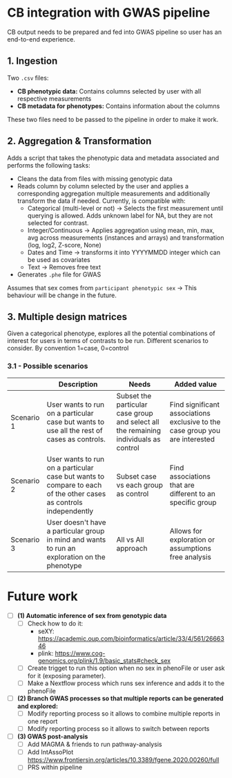 
# CB integration with GWAS pipeline

CB output needs to be prepared and fed into GWAS pipeline so user has an end-to-end experience.

## 1. **Ingestion**

Two `.csv` files:
- **CB phenotypic data:** Contains columns selected by user with all respective measurements
- **CB metadata for phenotypes:** Contains information about the columns

These two files need to be passed to the pipeline in order to make it work.

## 2. **Aggregation & Transformation**

Adds a script that takes the phenotypic data and metadata associated and performs the following tasks:
- Cleans the data from files with missing genotypic data
- Reads column by column selected by the user and applies a corresponding aggregation multiple measurements and additionally transform the data if needed. Currently, is compatible with:
  - Categorical (multi-level or not) -> Selects the first measurement until querying is allowed. Adds unknown label for NA, but they are not selected for contrast.
  - Integer/Continuous -> Applies aggregation using mean, min, max, avg across measurements (instances and arrays) and transformation (log, log2, Z-score, None)
  - Dates and Time -> transforms it into YYYYMMDD integer which can be used as covariates
  - Text -> Removes free text
- Generates `.phe` file for GWAS

Assumes that sex comes from `participant phenotypic sex` -> This behaviour will be change in the future.

## 3. **Multiple design matrices**

  Given a categorical phenotype, explores all the potential combinations of interest for users in terms of contrasts to be run. Different scenarios to consider. By convention 1=case, 0=control

### 3.1 - Possible scenarios

|| Description | Needs | Added value |
|--|--|--|--|
| Scenario 1 | User wants to run on a particular case but wants to use all the rest of cases as controls. | Subset the particular case group and select all the remaining individuals as control | Find significant associations exclusive to the case group you are interested |
| Scenario 2 | User wants to run on a particular case but wants to compare to each of the other cases as controls independently | Subset case vs each group as control | Find associations that are different to an specific group |
| Scenario 3 | User doesn't have a particular group in mind and wants to run an exploration on the phenotype | All vs All approach | Allows for exploration or assumptions free analysis |


# Future work

- [ ] **(1) Automatic inference of sex from genotypic data**
   - [ ] Check how to do it: 
      - seXY: https://academic.oup.com/bioinformatics/article/33/4/561/2666346
      - plink: https://www.cog-genomics.org/plink/1.9/basic_stats#check_sex 
   - [ ] Create trigget to run this option when no sex in phenoFile or user ask for it (exposing parameter).
   - [ ] Make a Nextflow process which runs sex inference and adds it to the phenoFile

- [ ] **(2) Branch GWAS processes so that multiple reports can be generated and explored:**
   - [ ] Modify reporting process so it allows to combine multiple reports in one report
   - [ ] Modify reporting process so it allows to switch between reports

- [ ] **(3) GWAS post-analysis**
   - [ ] Add MAGMA & friends to run pathway-analysis
   - [ ] Add IntAssoPlot https://www.frontiersin.org/articles/10.3389/fgene.2020.00260/full
   - [ ] PRS within pipeline
